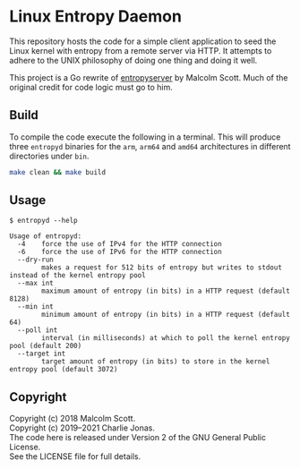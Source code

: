 # Linux Entropy Daemon

This repository hosts the code for a simple client application to seed the Linux kernel with entropy from a remote server via HTTP. It attempts to adhere to the UNIX philosophy of doing one thing and doing it well.

This project is a Go rewrite of [entropyserver](https://hg.sr.ht/~mas90/entropyserver) by Malcolm Scott. Much of the original credit for code logic must go to him.

## Build

To compile the code execute the following in a terminal. This will produce three `entropyd` binaries for the `arm`, `arm64` and `amd64` architectures in different directories under `bin`.

```bash
make clean && make build
```

## Usage

```
$ entropyd --help

Usage of entropyd:
  -4    force the use of IPv4 for the HTTP connection
  -6    force the use of IPv6 for the HTTP connection
  --dry-run
        makes a request for 512 bits of entropy but writes to stdout instead of the kernel entropy pool
  --max int
        maximum amount of entropy (in bits) in a HTTP request (default 8128)
  --min int
        minimum amount of entropy (in bits) in a HTTP request (default 64)
  --poll int
        interval (in milliseconds) at which to poll the kernel entropy pool (default 200)
  --target int
        target amount of entropy (in bits) to store in the kernel entropy pool (default 3072)
```

## Copyright

Copyright (c) 2018 Malcolm Scott.\
Copyright (c) 2019–2021 Charlie Jonas.\
The code here is released under Version 2 of the GNU General Public License.\
See the LICENSE file for full details.

